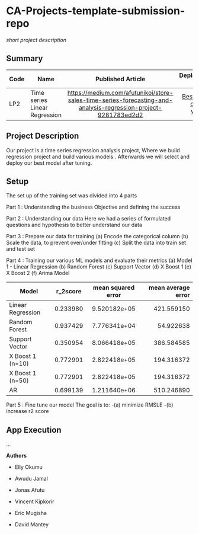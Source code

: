 # CA-Projects-template-submission-repo
*short project description*

## Summary
| Code      | Name        | Published Article |  Deployed App |
|-----------|-------------|:-------------:|------:|
| LP2 | Time series Linear Regression |  https://medium.com/afutunikoi/store-sales-time-series-forecasting-and-analysis-regression-project-9281783ed2d2 | [Best app of the world](/) |

## Project Description
Our project is a time series regression analysis project, Where we build regression project and build various models . Afterwards we will select and deploy our best model after tuning. 

## Setup
The set up of the training set was divided into 4 parts 

Part 1 : Understanding the business Objective and defining the success 
     
Part 2 : Understanding our data 
    Here we had a series of formulated questions and hypothesis to better understand our data 


Part 3 : Prepare our data for training 
    (a) Encode the categorical column
    (b) Scale the data, to prevent over/under fitting 
    (c) Split the data into train set and test set 

Part 4 : Training our various ML models and evaluate their metrics 
    (a) Model 1 - Linear Regression 
    (b) Random Forest 
    (c) Support Vector 
    (d) X Boost 1
    (e) X Boost 2 
    (f) Arima Model

| Model   |   r_2score |  mean squared error | mean average error |
|-----------|-------------|:-------------:|------:|
| Linear Regression | 0.233980 |	9.520182e+05 |	421.559150|
| Random Forest | 0.937429	| 7.776341e+04	| 54.922638|
| Support Vector | 0.350954	 | 8.066418e+05 |	386.584585|
| X Boost 1 (n=10)| 0.772901 |	2.822418e+05 |	194.316372|
| X Boost 1 (n=50)| 0.772901  |	2.822418e+05 |	194.316372|
|  AR | 0.699139 |	1.211640e+06|	510.246890 |


Part 5 : Fine tune our model
The goal is to: 
-(a) minimize RMSLE
-(b) increase r2 score  




## App Execution
...

**Authors**

- Elly Okumu

- Awudu Jamal

- Jonas Afutu

- Vincent Kipkorir 

- Eric Mugisha

- David Mantey

